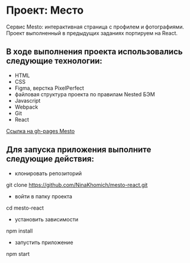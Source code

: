 # Проект: Место

Сервис Mesto: интерактивная страница с профилем и фотографиями. Проект выполненный в предыдущих заданиях портируем на React.

## В ходе выполнения проекта использовались следующие технологии:

* HTML
* CSS
* Figma, верстка PixelPerfect
* файловая структура проекта по правилам Nested БЭМ
* Javascript
* Webpack
* Git
* React

[Ссылка на gh-pages Mesto](https://ninakhomich.github.io/mesto-react/)

## Для запуска приложения выполните следующие действия:

* клонировать репозиторий

git clone https://github.com/NinaKhomich/mesto-react.git

* войти в папку проекта

cd mesto-react

* установить зависимости

npm install

* запустить приложение

npm start
